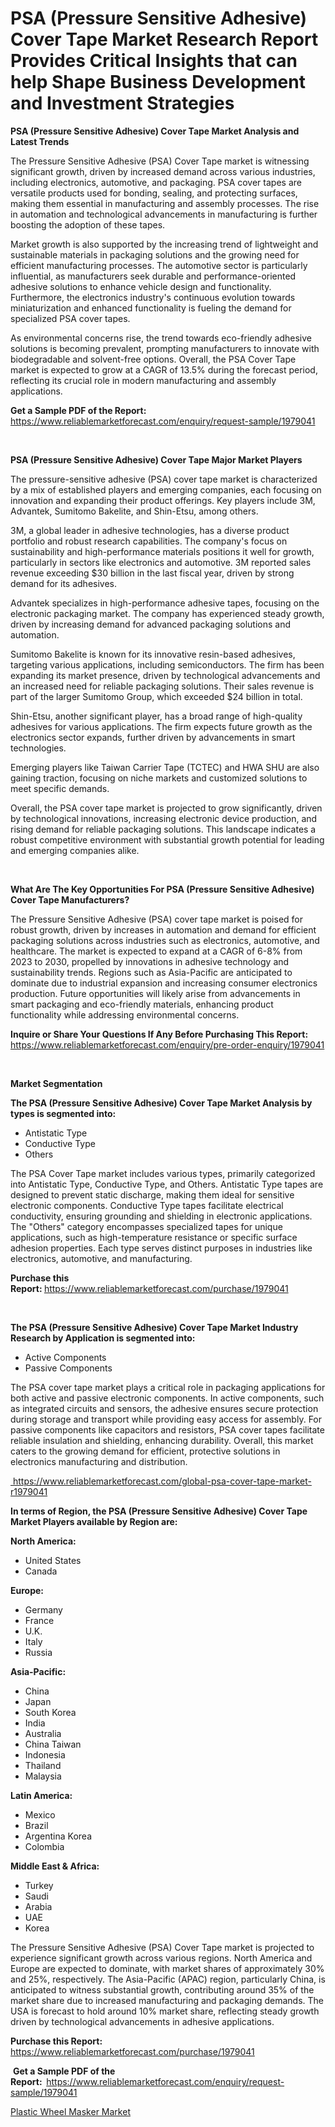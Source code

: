 <p><h1>PSA (Pressure Sensitive Adhesive) Cover Tape Market Research Report Provides Critical Insights that can help Shape Business Development and Investment Strategies</h1></p><p><strong>PSA (Pressure Sensitive Adhesive) Cover Tape Market Analysis and Latest Trends</strong></p>
<p><p>The Pressure Sensitive Adhesive (PSA) Cover Tape market is witnessing significant growth, driven by increased demand across various industries, including electronics, automotive, and packaging. PSA cover tapes are versatile products used for bonding, sealing, and protecting surfaces, making them essential in manufacturing and assembly processes. The rise in automation and technological advancements in manufacturing is further boosting the adoption of these tapes.</p><p>Market growth is also supported by the increasing trend of lightweight and sustainable materials in packaging solutions and the growing need for efficient manufacturing processes. The automotive sector is particularly influential, as manufacturers seek durable and performance-oriented adhesive solutions to enhance vehicle design and functionality. Furthermore, the electronics industry's continuous evolution towards miniaturization and enhanced functionality is fueling the demand for specialized PSA cover tapes.</p><p>As environmental concerns rise, the trend towards eco-friendly adhesive solutions is becoming prevalent, prompting manufacturers to innovate with biodegradable and solvent-free options. Overall, the PSA Cover Tape market is expected to grow at a CAGR of 13.5% during the forecast period, reflecting its crucial role in modern manufacturing and assembly applications.</p></p>
<p><strong>Get a Sample PDF of the Report:&nbsp;</strong> <a href="https://www.reliablemarketforecast.com/enquiry/request-sample/1979041?utm_campaign=1893&utm_medium=2&utm_source=Github&utm_content=ia&utm_term=10022025&utm_id=psa-pressure-sensitive-adhesive-cover-tape">https://www.reliablemarketforecast.com/enquiry/request-sample/1979041</a></p>
<p>&nbsp;</p>
<p><strong>PSA (Pressure Sensitive Adhesive) Cover Tape Major Market Players</strong></p>
<p><p>The pressure-sensitive adhesive (PSA) cover tape market is characterized by a mix of established players and emerging companies, each focusing on innovation and expanding their product offerings. Key players include 3M, Advantek, Sumitomo Bakelite, and Shin-Etsu, among others.</p><p>3M, a global leader in adhesive technologies, has a diverse product portfolio and robust research capabilities. The company's focus on sustainability and high-performance materials positions it well for growth, particularly in sectors like electronics and automotive. 3M reported sales revenue exceeding $30 billion in the last fiscal year, driven by strong demand for its adhesives.</p><p>Advantek specializes in high-performance adhesive tapes, focusing on the electronic packaging market. The company has experienced steady growth, driven by increasing demand for advanced packaging solutions and automation.</p><p>Sumitomo Bakelite is known for its innovative resin-based adhesives, targeting various applications, including semiconductors. The firm has been expanding its market presence, driven by technological advancements and an increased need for reliable packaging solutions. Their sales revenue is part of the larger Sumitomo Group, which exceeded $24 billion in total.</p><p>Shin-Etsu, another significant player, has a broad range of high-quality adhesives for various applications. The firm expects future growth as the electronics sector expands, further driven by advancements in smart technologies.</p><p>Emerging players like Taiwan Carrier Tape (TCTEC) and HWA SHU are also gaining traction, focusing on niche markets and customized solutions to meet specific demands.</p><p>Overall, the PSA cover tape market is projected to grow significantly, driven by technological innovations, increasing electronic device production, and rising demand for reliable packaging solutions. This landscape indicates a robust competitive environment with substantial growth potential for leading and emerging companies alike.</p></p>
<p>&nbsp;</p>
<p><strong>What Are The Key Opportunities For PSA (Pressure Sensitive Adhesive) Cover Tape Manufacturers?</strong></p>
<p><p>The Pressure Sensitive Adhesive (PSA) cover tape market is poised for robust growth, driven by increases in automation and demand for efficient packaging solutions across industries such as electronics, automotive, and healthcare. The market is expected to expand at a CAGR of 6-8% from 2023 to 2030, propelled by innovations in adhesive technology and sustainability trends. Regions such as Asia-Pacific are anticipated to dominate due to industrial expansion and increasing consumer electronics production. Future opportunities will likely arise from advancements in smart packaging and eco-friendly materials, enhancing product functionality while addressing environmental concerns.</p></p>
<p><strong>Inquire or Share Your Questions If Any Before Purchasing This Report:</strong> <a href="https://www.reliablemarketforecast.com/enquiry/pre-order-enquiry/1979041?utm_campaign=1893&utm_medium=2&utm_source=Github&utm_content=ia&utm_term=10022025&utm_id=psa-pressure-sensitive-adhesive-cover-tape">https://www.reliablemarketforecast.com/enquiry/pre-order-enquiry/1979041</a></p>
<p>&nbsp;</p>
<p><strong>Market Segmentation</strong></p>
<p><strong>The PSA (Pressure Sensitive Adhesive) Cover Tape Market Analysis by types is segmented into:</strong></p>
<p><ul><li>Antistatic Type</li><li>Conductive Type</li><li>Others</li></ul></p>
<p><p>The PSA Cover Tape market includes various types, primarily categorized into Antistatic Type, Conductive Type, and Others. Antistatic Type tapes are designed to prevent static discharge, making them ideal for sensitive electronic components. Conductive Type tapes facilitate electrical conductivity, ensuring grounding and shielding in electronic applications. The "Others" category encompasses specialized tapes for unique applications, such as high-temperature resistance or specific surface adhesion properties. Each type serves distinct purposes in industries like electronics, automotive, and manufacturing.</p></p>
<p><strong>Purchase this Report:&nbsp;</strong><a href="https://www.reliablemarketforecast.com/purchase/1979041?utm_campaign=1893&utm_medium=2&utm_source=Github&utm_content=ia&utm_term=10022025&utm_id=psa-pressure-sensitive-adhesive-cover-tape">https://www.reliablemarketforecast.com/purchase/1979041</a></p>
<p>&nbsp;</p>
<p><strong>The PSA (Pressure Sensitive Adhesive) Cover Tape Market Industry Research by Application is segmented into:</strong></p>
<p><ul><li>Active Components</li><li>Passive Components</li></ul></p>
<p><p>The PSA cover tape market plays a critical role in packaging applications for both active and passive electronic components. In active components, such as integrated circuits and sensors, the adhesive ensures secure protection during storage and transport while providing easy access for assembly. For passive components like capacitors and resistors, PSA cover tapes facilitate reliable insulation and shielding, enhancing durability. Overall, this market caters to the growing demand for efficient, protective solutions in electronics manufacturing and distribution.</p></p>
<p><a href="https://www.reliablemarketforecast.com/global-psa-cover-tape-market-r1979041?utm_campaign=1893&utm_medium=2&utm_source=Github&utm_content=ia&utm_term=10022025&utm_id=psa-pressure-sensitive-adhesive-cover-tape">&nbsp;https://www.reliablemarketforecast.com/global-psa-cover-tape-market-r1979041</a></p>
<p><strong>In terms of Region, the PSA (Pressure Sensitive Adhesive) Cover Tape Market Players available by Region are:</strong></p>
<p>
    <p> <strong> North America: </strong>
        <ul>
            <li>United States</li>
            <li>Canada</li>
        </ul>
        </p> 
    <p> <strong> Europe: </strong>
        <ul>
            <li>Germany</li>
            <li>France</li>
            <li>U.K.</li>
            <li>Italy</li>
            <li>Russia</li>
        </ul>
        </p> 
    <p> <strong> Asia-Pacific: </strong>
        <ul>
            <li>China</li>
            <li>Japan</li>
            <li>South Korea</li>
            <li>India</li>
            <li>Australia</li>
            <li>China Taiwan</li>
            <li>Indonesia</li>
            <li>Thailand</li>
            <li>Malaysia</li>
        </ul>
        </p> 
    <p> <strong> Latin America: </strong>
        <ul>
            <li>Mexico</li>
            <li>Brazil</li>
            <li>Argentina Korea</li>
            <li>Colombia</li>
        </ul>
        </p> 
    <p> <strong> Middle East & Africa: </strong>
        <ul>
            <li>Turkey</li>
            <li>Saudi</li>
            <li>Arabia</li>
            <li>UAE</li>
            <li>Korea</li>
        </ul>
    </p>
    </p>
<p><p>The Pressure Sensitive Adhesive (PSA) Cover Tape market is projected to experience significant growth across various regions. North America and Europe are expected to dominate, with market shares of approximately 30% and 25%, respectively. The Asia-Pacific (APAC) region, particularly China, is anticipated to witness substantial growth, contributing around 35% of the market share due to increased manufacturing and packaging demands. The USA is forecast to hold around 10% market share, reflecting steady growth driven by technological advancements in adhesive applications.</p></p>
<p><strong>Purchase this Report: </strong><a href="https://www.reliablemarketforecast.com/purchase/1979041?utm_campaign=1893&utm_medium=2&utm_source=Github&utm_content=ia&utm_term=10022025&utm_id=psa-pressure-sensitive-adhesive-cover-tape">https://www.reliablemarketforecast.com/purchase/1979041</a></p>
<p>&nbsp;<strong>Get a Sample PDF of the Report:&nbsp;&nbsp;</strong><a href="https://www.reliablemarketforecast.com/enquiry/request-sample/1979041?utm_campaign=1893&utm_medium=2&utm_source=Github&utm_content=ia&utm_term=10022025&utm_id=psa-pressure-sensitive-adhesive-cover-tape">https://www.reliablemarketforecast.com/enquiry/request-sample/1979041</a></p>
<p><strong></strong></p>
<p><p><a href="https://github.com/PeterParrish5/Market-Research-Report-List-7/blob/main/plastic-wheel-masker-market.md?utm_campaign=1893&utm_medium=2&utm_source=Github&utm_content=ia&utm_term=10022025&utm_id=psa-pressure-sensitive-adhesive-cover-tape">Plastic Wheel Masker Market</a></p></p>